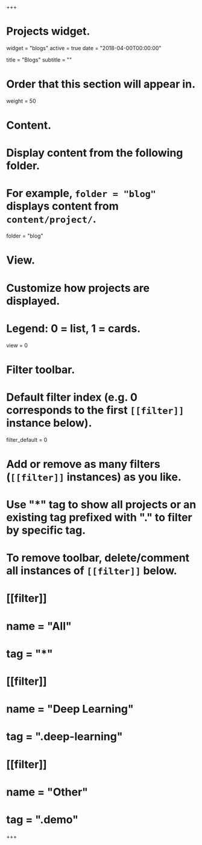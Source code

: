 +++
# Projects widget.
widget = "blogs"
active = true
date = "2018-04-00T00:00:00"

title = "Blogs"
subtitle = ""

# Order that this section will appear in.
weight = 50

# Content.
# Display content from the following folder.
# For example, `folder = "blog"` displays content from `content/project/`.
folder = "blog"

# View.
# Customize how projects are displayed.
# Legend: 0 = list, 1 = cards.
view = 0

# Filter toolbar.

# Default filter index (e.g. 0 corresponds to the first `[[filter]]` instance below).
filter_default = 0

# Add or remove as many filters (`[[filter]]` instances) as you like.
# Use "*" tag to show all projects or an existing tag prefixed with "." to filter by specific tag.
# To remove toolbar, delete/comment all instances of `[[filter]]` below.
# [[filter]]
#   name = "All"
#   tag = "*"
# 
# [[filter]]
#   name = "Deep Learning"
#   tag = ".deep-learning"
# 
# [[filter]]
#   name = "Other"
#   tag = ".demo"

+++

